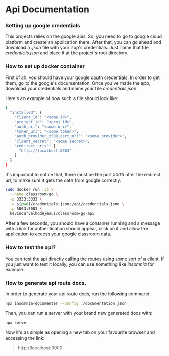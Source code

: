 # Api Documentation

### Setting up google credentials
This projects relies on the google apis. So, you need to go to google cloud platform and 
create an application there. After that, you can go ahead and download a *.json* file with 
your app's credentials. Just name that file *credentials.json* and place it at the project's
root directory.

### How to set up docker container
First of all, you should have your google oauth credentials. In order to get them, 
go to the google's documentation. Once you've made the app, download your credentials and 
name your file *credentials.json*.

Here's an example of how such a file should look like: 

```bash
{
  "installed": {
    "client_id": "<some id>",
    "project_id": "<proj id>",
    "auth_uri": "<some uri>",
    "token_uri": "<some token>",
    "auth_provider_x509_cert_url": "<some provider>",
    "client_secret": "<some secret>",
    "redirect_uris": [
      "http://localhost:5003"
    ]
  }
}
```

It's important to notice that, there must be the port *5003* after the redirect url, to make sure 
it gets the data from google correctly.

```bash
sudo docker run -it \
  --name classroom-go \
  -p 3333:3333 \
  -v $(pwd)/credentials.json:/api/credentials.json \
  -p 5003:5003 \
  kevincarvalhodejesus/classroom-go-api
```

After a few seconds, you should have a container running and a message with a link for authentication 
should appear, click on it and allow the application to access your google classroom data.

### How to test the api? 
You can test the api directly calling the routes using some sort of a client. If you just want to test it 
locally, you can use something like *insomnia* for example.


### How to generate api route docs.
In order to generate your api route docs, run the following command:

```bash
npx insomnia-documenter --config ./documentation.json
```

Then, you can run a server with your brand new generated docs with:

```bash
npx serve
```

Now it's as simple as opening a new tab on your favourite browser and accessing the link:
> http://localhost:3000
